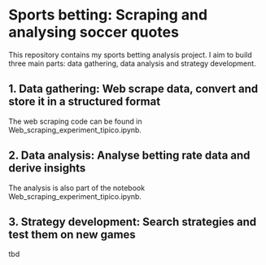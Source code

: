 # Sports betting: Scraping and analysing soccer quotes

This repository contains my sports betting analysis project. I aim to build three main parts: data gathering, data analysis and strategy development.

## 1. Data gathering: Web scrape data, convert and store it in a structured format

The web scraping code can be found in Web_scraping_experiment_tipico.ipynb.

## 2. Data analysis: Analyse betting rate data and derive insights

The analysis is also part of the notebook Web_scraping_experiment_tipico.ipynb.

## 3. Strategy development: Search strategies and test them on new games

tbd
